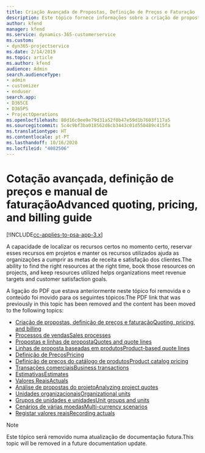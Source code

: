 ```yaml
---
title: Criação Avançada de Propostas, Definição de Preços e Faturação
description: Este tópico fornece informações sobre a criação de propostas, a faturação e a definição de preços no Project Service Automation.
author: kfend
manager: kfend
ms.service: dynamics-365-customerservice
ms.custom:
- dyn365-projectservice
ms.date: 2/14/2019
ms.topic: article
ms.author: kfend
audience: Admin
search.audienceType:
- admin
- customizer
- enduser
search.app:
- D365CE
- D365PS
- ProjectOperations
ms.openlocfilehash: 80d16c0ee9e79d31a52f0b47e59d1b7603f117a5
ms.sourcegitcommit: 5c4c9bf3ba018562d6cb3443c01d550489c415fa
ms.translationtype: HT
ms.contentlocale: pt-PT
ms.lasthandoff: 10/16/2020
ms.locfileid: "4082506"
---
```

# <a name="advanced-quoting-pricing-and-billing-guide"></a><span data-ttu-id="8a84f-103">Cotação avançada, definição de preços e manual de faturação</span><span class="sxs-lookup"><span data-stu-id="8a84f-103">Advanced quoting, pricing, and billing guide</span></span>

[!INCLUDE[cc-applies-to-psa-app-3.x](../../includes/cc-applies-to-psa-app-3x.md)]

<span data-ttu-id="8a84f-104">A capacidade de localizar os recursos certos no momento certo, reservar esses recursos em projetos e manter os recursos utilizados ajuda as organizações a cumprir as metas de receita e satisfação dos clientes.</span><span class="sxs-lookup"><span data-stu-id="8a84f-104">The ability to find the right resources at the right time, book those resources on projects, and keep resources utilized helps organizations meet revenue targets and customer satisfaction goals.</span></span> 

<span data-ttu-id="8a84f-105">A ligação do PDF que estava anteriormente neste tópico foi removida e o conteúdo foi movido para os seguintes tópicos:</span><span class="sxs-lookup"><span data-stu-id="8a84f-105">The PDF link that was previously in this topic has been removed and the content has been moved to the following topics:</span></span>

- [<span data-ttu-id="8a84f-106">Criação de propostas, definição de preços e faturação</span><span class="sxs-lookup"><span data-stu-id="8a84f-106">Quoting, pricing, and billing</span></span>](../quote-bill-price.md)
- [<span data-ttu-id="8a84f-107">Processos de vendas</span><span class="sxs-lookup"><span data-stu-id="8a84f-107">Sales processes</span></span>](../basic-sales-process.md)
- [<span data-ttu-id="8a84f-108">Propostas e linhas de proposta</span><span class="sxs-lookup"><span data-stu-id="8a84f-108">Quotes and quote lines</span></span>](../basic-quote-lines.md)
- [<span data-ttu-id="8a84f-109">Linhas de proposta baseadas em produtos</span><span class="sxs-lookup"><span data-stu-id="8a84f-109">Product-based quote lines</span></span>](../product-based-quote-lines.md)
- [<span data-ttu-id="8a84f-110">Definição de Preços</span><span class="sxs-lookup"><span data-stu-id="8a84f-110">Pricing</span></span>](../basic-pricing.md)
- [<span data-ttu-id="8a84f-111">Definição de preços do catálogo de produtos</span><span class="sxs-lookup"><span data-stu-id="8a84f-111">Product catalog pricing</span></span>](../product-catalog-pricing.md)
- [<span data-ttu-id="8a84f-112">Transações comerciais</span><span class="sxs-lookup"><span data-stu-id="8a84f-112">Business transactions</span></span>](../basic-business-transactions.md)
- [<span data-ttu-id="8a84f-113">Estimativas</span><span class="sxs-lookup"><span data-stu-id="8a84f-113">Estimates</span></span>](../estimates.md)
- [<span data-ttu-id="8a84f-114">Valores Reais</span><span class="sxs-lookup"><span data-stu-id="8a84f-114">Actuals</span></span>](../actuals.md)
- [<span data-ttu-id="8a84f-115">Análise de propostas do projeto</span><span class="sxs-lookup"><span data-stu-id="8a84f-115">Analyzing project quotes</span></span>](../basic-analyzing-quotes.md)
- [<span data-ttu-id="8a84f-116">Unidades organizacionais</span><span class="sxs-lookup"><span data-stu-id="8a84f-116">Organizational units</span></span>](../advanced-organizational.md)
- [<span data-ttu-id="8a84f-117">Grupos de unidades e unidades</span><span class="sxs-lookup"><span data-stu-id="8a84f-117">Unit groups and units</span></span>](../advanced-units.md)
- [<span data-ttu-id="8a84f-118">Cenários de várias moedas</span><span class="sxs-lookup"><span data-stu-id="8a84f-118">Multi-currency scenarios</span></span>](../advanced-currency.md)
- [<span data-ttu-id="8a84f-119">Registar valores reais</span><span class="sxs-lookup"><span data-stu-id="8a84f-119">Recording actuals</span></span>](../advanced-actuals.md)

> [!NOTE]
> <span data-ttu-id="8a84f-120">Este tópico será removido numa atualização de documentação futura.</span><span class="sxs-lookup"><span data-stu-id="8a84f-120">This topic will be removed in a future documentation update.</span></span> 
